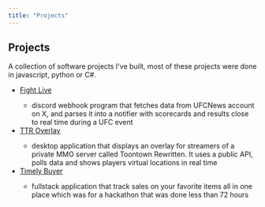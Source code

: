 ```yaml
---
title: "Projects"
---
```


<section class = "routes-layout">
    <div class = "max-w">
        <h2>Projects</h2>
    <p class = "font-description">A collection of software projects I've built, most of these projects were done in javascript, python or C#.  </p>
    <ul class = "list">
        <li ><a href = "https://github.com/safepre/FightLive">Fight Live</a></li>
            <ul class = "sublist list-separator">
                <li class = "description-space"> discord webhook program that fetches data from UFCNews account on X, and parses it into a notifier with scorecards and results close to real time during a UFC event </li>
            </ul>
            <li ><a  href ="https://github.com/safepre/TTR-Overlay" >TTR Overlay</a></li>
            <ul class = "sublist list-separator">
                <li class = "description-space"> desktop application that displays an overlay for streamers of a private MMO server called Toontown Rewritten. It uses a public API, polls data and shows players virtual locations in real time </li>
            </ul>
            <li ><a href = "https://github.com/the-vindex/auto-order">Timely Buyer</a></li>
            <ul class = "sublist list-separator">
                <li class = "description-space">fullstack application that track sales on your favorite items all in one place which was for a hackathon that was done less than 72 hours</li>
            </ul>
    </ul>
    </div>

</section>

